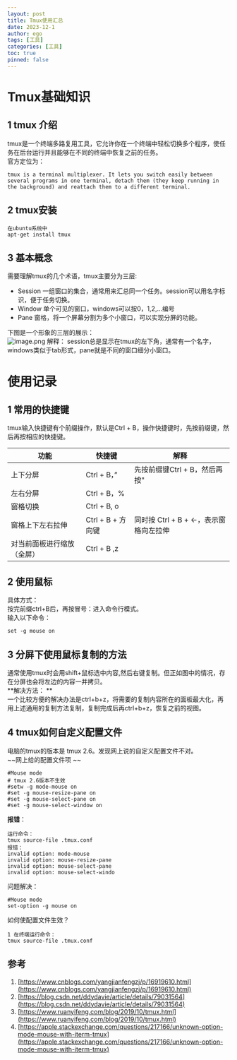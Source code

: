 ```yaml
---
layout: post
title: Tmux使用汇总
date: 2023-12-1
author: ego
tags: [工具]
categories: [工具]
toc: true
pinned: false
---
```


# Tmux基础知识
## 1 tmux 介绍
tmux是一个终端多路复用工具，它允许你在一个终端中轻松切换多个程序，使任务在后台运行并且能够在不同的终端中恢复之前的任务。  
官方定位为：  
```
tmux is a terminal multiplexer. It lets you switch easily between several programs in one terminal, detach them (they keep running in the background) and reattach them to a different terminal.
```
## 2 tmux安装
```
在ubuntu系统中
apt-get install tmux
```
## 3 基本概念
需要理解tmux的几个术语，tmux主要分为三层:    

- Session 一组窗口的集合，通常用来汇总同一个任务。session可以用名字标识，便于任务切换。
- Window 单个可见的窗口，windows可以按0，1,2,...编号
- Pane 窗格，将一个屏幕分割为多个小窗口，可以实现分屏的功能。

下图是一个形象的三层的展示：  
![image.png](https://cdn.nlark.com/yuque/0/2023/png/22895350/1701400553142-860b2a05-1515-4426-ab3e-2ca118228a46.png#averageHue=%23caeb74&clientId=u6bf06ebf-a61a-4&from=paste&height=2750&id=u67cef434&originHeight=2750&originWidth=5819&originalType=binary&ratio=1&rotation=0&showTitle=false&size=3122331&status=done&style=none&taskId=ua897398c-a098-4fec-8244-af8eeec9987&title=&width=5819)
解释：
session总是显示在tmux的左下角，通常有一个名字，windows类似于tab形式，pane就是不同的窗口细分小窗口。  

# 使用记录
## 1 常用的快捷键
tmux输入快捷键有个前缀操作，默认是Ctrl + B，操作快捷键时，先按前缀键，然后再按相应的快捷键。  

| 功能 | 快捷键 | 解释 |
| --- | --- | --- |
| 上下分屏 | Ctrl + B，” | 先按前缀键Ctrl + B，然后再按" |
| 左右分屏 | Ctrl + B，% |  |
| 窗格切换 | Ctrl  + B, o |  |
| 窗格上下左右拉伸 | Ctrl + B + 方向键 | 同时按 Ctrl + B + ←，表示窗格向左拉伸 |
| 对当前面板进行缩放（全屏） | Ctrl + B ,z |  |

## 2 使用鼠标
具体方式：  
按完前缀ctrl+B后，再按冒号：进入命令行模式。  
输入以下命令：

```
set -g mouse on
```
## 3 分屏下使用鼠标复制的方法
通常使用tmux时会用shift+鼠标选中内容,然后右键复制。但正如图中的情况，存在分屏也会将左边的内容一并拷贝。  
**解决方法：  **  
一个比较方便的解决办法是ctrl+b+z，将需要的复制内容所在的面板最大化，再用上述通用的复制方法复制，复制完成后再ctrl+b+z，恢复之前的视图。  

## 4 tmux如何自定义配置文件
电脑的tmux的版本是 tmux 2.6。发现网上说的自定义配置文件不对。  
~~网上给的配置文件项  ~~
```
#Mouse mode
# tmux 2.6版本不生效
#setw -g mode-mouse on
#set -g mouse-resize-pane on
#set -g mouse-select-pane on
#set -g mouse-select-window on

```
**报错**：  
```
运行命令：
tmux source-file .tmux.conf 
报错：
invalid option: mode-mouse
invalid option: mouse-resize-pane
invalid option: mouse-select-pane
invalid option: mouse-select-windo
```
问题解决：  
```
#Mouse mode
set-option -g mouse on
```
如何使配置文件生效？  
```
1 在终端运行命令：
tmux source-file .tmux.conf 
```
## 参考

1. [https://www.cnblogs.com/yangjianfengzj/p/16919610.html](https://www.cnblogs.com/yangjianfengzj/p/16919610.html)  
2. [https://blog.csdn.net/ddydavie/article/details/79031564](https://blog.csdn.net/ddydavie/article/details/79031564)  
3. [https://www.ruanyifeng.com/blog/2019/10/tmux.html](https://www.ruanyifeng.com/blog/2019/10/tmux.html)  
4. [https://apple.stackexchange.com/questions/217166/unknown-option-mode-mouse-with-iterm-tmux](https://apple.stackexchange.com/questions/217166/unknown-option-mode-mouse-with-iterm-tmux)
